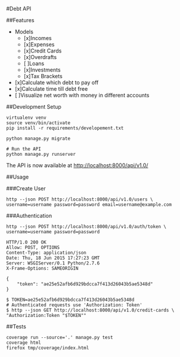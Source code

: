 #Debt API

##Features

- Models
  - [x]Incomes
  - [x]Expenses
  - [x]Credit Cards
  - [x]Overdrafts
  - [ ]Loans
  - [x]Investments
  - [x]Tax Brackets
- [x]Calculate which debt to pay off
- [x]Calculate time till debt free
- [ ]Visualize net worth with money in different accounts

##Development Setup

```shell
virtualenv venv
source venv/bin/activate
pip install -r requirements/developement.txt
```

```shell
python manage.py migrate
```

```shell
# Run the API
python manage.py runserver
```

The API is now available at [http://localhost:8000/api/v1.0/](http://localhost:8000/api/v1.0/)

##Usage

###Create User

```shell
http --json POST http://localhost:8000/api/v1.0/users \
username=username password=password email=username@example.com
```

###Authentication

```shell
http --json POST http://localhost:8000/api/v1.0/auth/token \
username=username password=password
```

```shell
HTTP/1.0 200 OK
Allow: POST, OPTIONS
Content-Type: application/json
Date: Thu, 18 Jun 2015 17:27:23 GMT
Server: WSGIServer/0.1 Python/2.7.6
X-Frame-Options: SAMEORIGIN

{
    "token": "ae25e52afb6d929bdcca7f413d26043b5ae5348d"
}
```

```shell
$ TOKEN=ae25e52afb6d929bdcca7f413d26043b5ae5348d
# Authenticated requests use 'Authorization: Token'
$ http --json GET http://localhost:8000/api/v1.0/credit-cards \
"Authorization:Token "$TOKEN""
```

##Tests

```shell
coverage run --source='.' manage.py test
coverage html
firefox tmp/coverage/index.html
```

